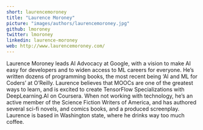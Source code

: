 ```yaml
---
short: laurencemoroney
title: "Laurence Moroney"
picture: "images/authors/laurencemoroney.jpg"
github: lmoroney
twitter: lmoroney
linkedin: laurence-moroney
web: http://www.laurencemoroney.com/
---
```


Laurence Moroney leads AI Advocacy at Google, with a vision to make AI easy for developers and
to widen access to ML careers for everyone. He’s written dozens of programming books, the most
recent being ‘AI and ML for Coders’ at O’Reilly. Laurence believes that MOOCs are one of the
greatest ways to learn, and is excited to create TensorFlow Specializations with DeepLearning.AI
on Coursera. When not working with technology, he’s an active member of the Science Fiction Writers
of America, and has authored several sci-fi novels, and comics books, and a produced screenplay.
Laurence is based in Washington state, where he drinks way too much coffee.